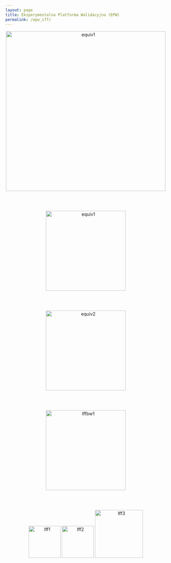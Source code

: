 ```yaml
---
layout: page
title: Eksperymentalna Platforma Walidacyjna (EPW)
permalink: /epw_iff/
---
```


<div style="text-align:center"><img src="{{ site.baseurl }}/images/epw/iff_epw_a.png" onclick="toggle()" alt="equiv1" style="width: 500px;"/></div>

<br/><br/>

<div style="text-align:center"><img src="{{ site.baseurl }}/images/epw/iff_epw_b.png" onclick="toggle()" alt="equiv1" style="width: 250px;"/></div>

<br/><br/>

<div style="text-align:center"><img src="{{ site.baseurl }}/images/epw/iff_epw_c.png" onclick="toggle()" alt="equiv2" style="width: 250px;"/></div>

<br/><br/>

<div style="text-align:center"><img src="{{ site.baseurl }}/images/epw/iff_epw_d.png" onclick="toggle()" alt="Iffbw1" style="width: 250px;"/></div>

<br/><br/>

<div style="text-align:center">
  <img src="{{ site.baseurl }}/images/epw/iff1.jpg" onclick="toggle()" alt="Iff1" style="width: 100px;"/>
  <img src="{{ site.baseurl }}/images/epw/iff2.jpg" onclick="toggle()" alt="Iff2" style="width: 100px;"/>
  <img src="{{ site.baseurl }}/images/epw/iff3.jpg" onclick="toggle()" alt="Iff3" style="width: 150px;"/>
</div>

